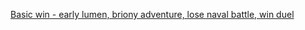 ---
---
[Basic win - early lumen, briony adventure, lose naval battle, win duel](index.html#N4Ig7gphDWCMD6BDAtiAXCAxge2QB2wGcBXAJwhABpwo549UMBLAOwBcJSXEAbJAM36ImpQlRowEiTGyYA3JmwCe6EHh6Il8MIoAW8NtiVjqkGACZ4AK2I8miFt1WJS5Qm3FnollKvL8eCAAPCBMJb3pGEH9AkLCvHxl5RRUMdU1tPQMjeNoAZkjVCECAcwdMClNaABZCjGKIMpYKzxqkJIVlVTZeaGz4ZEQSpkwDYkNSVpgAViQovDcIZsrw2elZTtSQHp4+w3ghNl1OKehZhlUF0KWWqot4MhIeZ1dQjzvoAvXkrowFQkU8AAJsQWCUINgWLkYAA2dobFLdXr9QbDUZscbYSYfOGPWzA0iIdwjVRgXSId7hOG+NKLZanOEXDA8LErLwAdjmlzpt3CnKZIBZ5FOnO+m1U-0BbHIRLIKg+AA54T8tjs9tgBkMRmMJqclTSsNgyGxNY5ONDoEqBThjaaWOaGfAjWx+Io-EZeMCIMgIA4sacAJxcjCkUEsVglQN1NTEABGdlGhDwvugEajYsRGApHBYQPghE4Cl5eL4QMJxMwpPJlK8QYLQO4LHg9sw0A0LQwOChTCBnDTH1gAAZ4EwgkxIcCmOpcNItvHiIJTrBLPXG5rXPZwape5g7Pal8PR+Om-PF1m2D1WwfgyAAtnOPLwkPo3eLw+l1J5nGE-nk4hU2CH7RqGjj9qs+YQA2DjNhArbthQGCQC414Zr8ICEPa-5OuMQGoVskomtKvokKQj5eMuN46MUeaoiSA6WAKbhMO4mpokuiQImhBHZMgsZLl8HSZuhBCkGwFqwF8URMSxtGVgOBQClRPA0VqclPrUBoFlCECsXR6nRlpBa6Wp5EFF2vbIPaQKkli0DsdhLpup2kJyOaFLHkujIuIgvaqEmUCYLonn0N5vYHEwJS6B4GDxkSNa0LA1JfvG2r+f+YHkRpgloekWg6Ec2TGEuazZVsSZYmJxU3oZOmyVVAo1cZwUNUsRl1QO1KlUUQTTuQ8CYHFgRLqKUSsBwXCeoggjCKIw3RmNnDcHwU1CCI4mcjwxCYEwPCBPAm0+iwqjYIIJwDpyQLlDpeAuGw9qkP1ujYCMCHoQNua8Ea60Oa60UgCwGqBQ4W7ncCV0haJ92-rBTCupWGAAEKkKwS5Ks6v3ukonoWb6APYk+VpRJd9IDvqUQ4PgRBkGyCWil1545nmNqiajyrimkGh5VkhhFQOQYGj6QKKO5kJLkGApCwo3CyKLfNs0JuWZAVPPiUGPRxH5KA0xYw4C5Bwsy0dHzmLr9MgPeuYQaQRba94w4S8k0secbUhm4r+X6CrpzmAgBDet0nDI-Gts+-Q2Deo9RKvRFeMhxxKrOG+lsFtbL3e5+fhhhltChxLV3ez4RP58bDFRMcpCxha5iSao5eV97Cll5w9fGwJnFbBbeYpzb6c-U55tHIEsiYFXGlRLG2aBK61He7UAoEMxsvhOYWXt4njNWz3xtrOPk8QNPyne+c8zPYQS8JCVa8M0sXeFmnxtJaozMmoMZqzQ-0Z11XcLo-3gsjKwEOnUr4Dw3t3e+y8RqqFfONMiOd+RNwrlXMmqghQhyVELJM4xXoI2wEcb2QZYzI0hFoY4PA8Ckj0AQ+ARDjxaGlFOPyxA8AiXihYfUZsMIpgctQg00kX6qWoYpJg1EmrG35mbTum8IEJEJpnUCgFjZo3GBjDAq18HGzpiAqRz9Th5F1lJUIzEBFsQ+Po6MSkVKmPCHkDOIYjEyUEWY32URLFiJsbULsFQWYYD0bUAIUA-p6LhCCYoBhvjw3QmALE1kzHx3ZmoTmStPY5D0QxZGAAvV63ppxKEOmwz4hdoGxCYLGHaiI4kvhKWUuwXQzE13sQEjW9TgL71iKEPxN4YjBA6WYuehimm9JsW3BOHMMge0KhaPIBRDBkG4Pky4oVbZ5FqOQTAoZ+56KDLoYghAJ65lUEjOhIAAC+QA)

